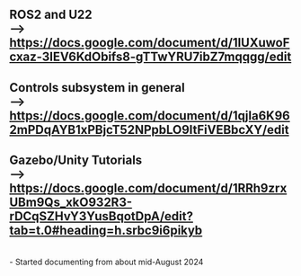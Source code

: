 ## ROS2 and U22 <br> -->  <br> https://docs.google.com/document/d/1IUXuwoFcxaz-3IEV6KdObifs8-gTTwYRU7ibZ7mqqgg/edit

## Controls subsystem in general <br> -->  <br> https://docs.google.com/document/d/1qjla6K962mPDqAYB1xPBjcT52NPpbLO9ItFiVEBbcXY/edit

## Gazebo/Unity Tutorials <br> --> <br> https://docs.google.com/document/d/1RRh9zrxUBm9Qs_xkO932R3-rDCqSZHvY3YusBqotDpA/edit?tab=t.0#heading=h.srbc9i6pikyb


<br>
- Started documenting from about mid-August 2024
